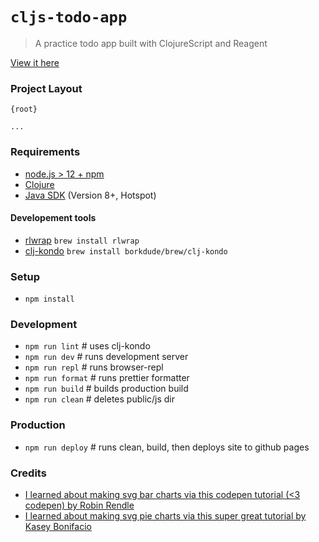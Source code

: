 # `cljs-todo-app`

> A practice todo app built with ClojureScript and Reagent

[View it here](https://dviramontes.github.io/cljs-todo-app/)

### Project Layout

```
{root}

...
```

### Requirements

- [node.js > 12 + npm](https://nodejs.org/en/)
- [Clojure](https://clojure.org/guides/getting_started)
- [Java SDK](https://adoptopenjdk.net/) (Version 8+, Hotspot)

#### Developement tools

- [rlwrap](https://github.com/hanslub42/rlwrap) `brew install rlwrap`
- [clj-kondo](https://github.com/clj-kondo/clj-kondo/blob/master/doc/install.md) `brew install borkdude/brew/clj-kondo`

### Setup

- `npm install`

### Development

- `npm run lint` # uses clj-kondo
- `npm run dev` # runs development server
- `npm run repl` # runs browser-repl
- `npm run format` # runs prettier formatter
- `npm run build` # builds production build
- `npm run clean` # deletes public/js dir

### Production

- `npm run deploy` # runs clean, build, then deploys site to github pages

### Credits

- [I learned about making svg bar charts via this codepen tutorial (<3 codepen) by Robin Rendle](https://css-tricks.com/how-to-make-charts-with-svg/)
- [I learned about making svg pie charts via this super great tutorial by Kasey Bonifacio](https://seesparkbox.com/foundry/how_to_code_an_SVG_pie_chart)
